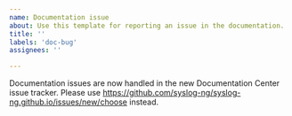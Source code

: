 ```yaml
---
name: Documentation issue
about: Use this template for reporting an issue in the documentation.
title: ''
labels: 'doc-bug'
assignees: ''

---
```


Documentation issues are now handled in the new Documentation Center issue tracker. Please use https://github.com/syslog-ng/syslog-ng.github.io/issues/new/choose instead.
